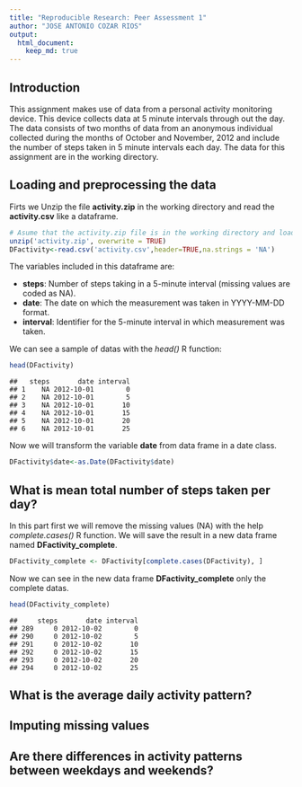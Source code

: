 ```yaml
---
title: "Reproducible Research: Peer Assessment 1"
author: "JOSE ANTONIO COZAR RIOS"
output: 
  html_document:
    keep_md: true
---
```


## Introduction
This assignment makes use of data from a personal activity monitoring device. This device collects data at 5 minute intervals through out the day. The data consists of two months of data from an anonymous individual collected during the months of October and November, 2012 and include the number of steps taken in 5 minute intervals each day. The data for this assignment are in the working directory.

## Loading and preprocessing the data
Firts we Unzip the file **activity.zip** in the working directory and read the **activity.csv** like a dataframe.

```r
# Asume that the activity.zip file is in the working directory and load the activity.csv in the data frame DFactivity
unzip('activity.zip', overwrite = TRUE)
DFactivity<-read.csv('activity.csv',header=TRUE,na.strings = 'NA')
```
The variables included in this dataframe are:

- **steps**: Number of steps taking in a 5-minute interval (missing values are coded as NA).
- **date**: The date on which the measurement was taken in YYYY-MM-DD format.
- **interval**: Identifier for the 5-minute interval in which measurement was taken.

We can see a sample of datas with the *head()* R function:

```r
head(DFactivity)
```

```
##   steps       date interval
## 1    NA 2012-10-01        0
## 2    NA 2012-10-01        5
## 3    NA 2012-10-01       10
## 4    NA 2012-10-01       15
## 5    NA 2012-10-01       20
## 6    NA 2012-10-01       25
```
Now we will transform the variable **date** from data frame in a date class.

```r
DFactivity$date<-as.Date(DFactivity$date)
```

## What is mean total number of steps taken per day?
In this part first we will remove the missing values (NA) with the help *complete.cases()* R function. We will save the result in a new data frame named **DFactivity_complete**.

```r
DFactivity_complete <- DFactivity[complete.cases(DFactivity), ]
```
Now we can see in the new data frame **DFactivity_complete** only the complete datas.

```r
head(DFactivity_complete)
```

```
##     steps       date interval
## 289     0 2012-10-02        0
## 290     0 2012-10-02        5
## 291     0 2012-10-02       10
## 292     0 2012-10-02       15
## 293     0 2012-10-02       20
## 294     0 2012-10-02       25
```




## What is the average daily activity pattern?



## Imputing missing values



## Are there differences in activity patterns between weekdays and weekends?
